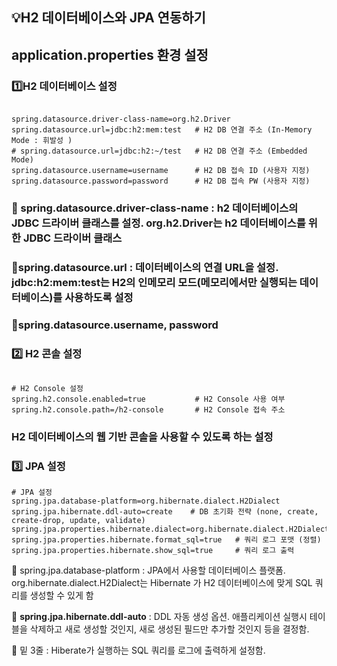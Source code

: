 ## 💡H2 데이터베이스와 JPA 연동하기 

## application.properties 환경 설정 

### 1️⃣H2 데이터베이스 설정 
```properties

spring.datasource.driver-class-name=org.h2.Driver
spring.datasource.url=jdbc:h2:mem:test   # H2 DB 연결 주소 (In-Memory Mode : 휘발성 )
# spring.datasource.url=jdbc:h2:~/test   # H2 DB 연결 주소 (Embedded Mode)
spring.datasource.username=username      # H2 DB 접속 ID (사용자 지정)
spring.datasource.password=password      # H2 DB 접속 PW (사용자 지정)

```

### 🔹 spring.datasource.driver-class-name : h2 데이터베이스의 JDBC 드라이버 클래스를 설정. org.h2.Driver는 h2 데이터베이스를 위한 JDBC 드라이버 클래스 
### 🔹spring.datasource.url : 데이터베이스의 연결 URL을 설정. jdbc:h2:mem:test는 H2의 인메모리 모드(메모리에서만 실행되는 데이터베이스)를 사용하도록 설정
### 🔹spring.datasource.username, password

### 2️⃣ H2 콘솔 설정 

```properties

# H2 Console 설정
spring.h2.console.enabled=true           # H2 Console 사용 여부
spring.h2.console.path=/h2-console       # H2 Console 접속 주소
``` 

### H2 데이터베이스의 웹 기반 콘솔을 사용할 수 있도록 하는 설정 

### 3️⃣ JPA 설정 
```properties
# JPA 설정
spring.jpa.database-platform=org.hibernate.dialect.H2Dialect
spring.jpa.hibernate.ddl-auto=create    # DB 초기화 전략 (none, create, create-drop, update, validate)
spring.jpa.properties.hibernate.dialect=org.hibernate.dialect.H2Dialect
spring.jpa.properties.hibernate.format_sql=true   # 쿼리 로그 포맷 (정렬)
spring.jpa.properties.hibernate.show_sql=true     # 쿼리 로그 출력
```

🔹 spring.jpa.database-platform : JPA에서 사용할 데이터베이스 플랫폼. org.hibernate.dialect.H2Dialect는 Hibernate 가 H2 데이터베이스에 맞게 SQL 쿼리를 생성할 수 있게 함 

🔹 **spring.jpa.hibernate.ddl-auto** : DDL 자동 생성 옵션. 애플리케이션 실행시 테이블을 삭제하고 새로 생성할 것인지, 새로 생성된 필드만 추가할 것인지 등을 결정함. 

🔹 밑 3줄 : Hiberate가 실행하는 SQL 쿼리를 로그에 출력하게 설정함. 